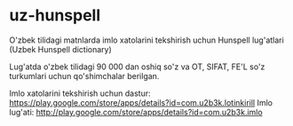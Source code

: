 # uz-hunspell
O'zbek tilidagi matnlarda imlo xatolarini tekshirish uchun Hunspell lug'atlari (Uzbek Hunspell dictionary)

Lug'atda o'zbek tilidagi 90 000 dan oshiq so'z va OT, SIFAT, FE'L so'z turkumlari uchun qo'shimchalar berilgan.

Imlo xatolarini tekshirish uchun dastur: https://play.google.com/store/apps/details?id=com.u2b3k.lotinkirill
Imlo lug'ati: http://play.google.com/store/apps/details?id=com.u2b3k.imlo
